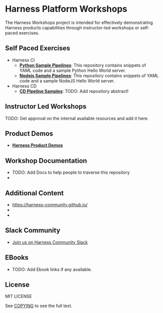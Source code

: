# Harness Platform Workshops

The Harness Workshops project is intended for effectively demonstrating Harness products capabilities through instructor-led workshops or self-paced exercises.

## Self Paced Exercises

- Harness CI
  - [**Python Sample Pipelines**](https://github.com/harness-community/python-pipeline-samples): This repository contains snippets of YAML code and a sample Python Hello World server.
  - [**Nodejs Sample Pipelines**](https://github.com/harness-community/nodejs-pipeline-samples): This repository contains snippets of YAML code and a sample NodeJS Hello World server.
- Harness CD
  - [**CD Pipeline Samples**](https://github.com/harness-community/cd-pipeline-sample): TODO: Add repository abstract!

## Instructor Led Workshops

TODO: Get approval on the internal available resources and add it here.

## Product Demos
- [**Harness Product Demos**](https://www.youtube.com/@harnesscommunity)

## Workshop Documentation

- TODO: Add Docs to help people to traverse this repository
-

## Additional Content

- https://harness-community.github.io/
-
-

## Slack Community
- [Join us on Harness Community Slack](https://harnesscommunity.slack.com/join/shared_invite/zt-y4hdqh7p-RVuEQyIl5Hcx4Ck8VCvzBw#/shared-invite/email)

## EBooks

- TODO: Add Ebook links if any available.

## License

MIT LICENSE

See [COPYING](LICENSE) to see the full text.

